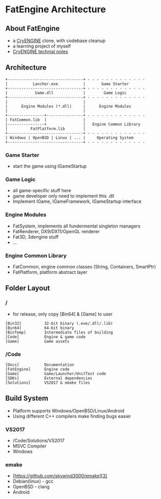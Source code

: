 # FatEngine Architecture

## About FatEngine

 * a [CryENGINE][1] clone, with codebase cleanup
 * a learning project of myself
 * [CryENGINE technial notes][2]


## Architecture

```
+---------------------------------+ - - - - - - - - - - - - -
|           Lancher.exe           |       Game Starter
+---------------------------------+ - - - - - - - - - - - - -
|            Game.dll             |        Game Logic
+---------------------------------+ - - - - - - - - - - - - -
|                                 |
|      Engine Modules (*.dll)     |      Engine Modules
|                                 |
+----------------+----------------+ - - - - - - - - - - - - -
| FatCommon.lib  |                |
|----------------+                |   Engine Common Library      
|          FatPlatform.lib        |
+---------------------------------+ - - - - - - - - - - - - -
| Windows | OpenBSD | Linux | ... |     Operating System
+---------------------------------+ - - - - - - - - - - - - -
```

### Game Starter

 * start the game using IGameStartup

### Game Logic

 * all game-specific stuff here
 * game developer only need to implement this .dll
 * Implement IGame, IGameFramework, IGameStartup interface

### Engine Modules

 * FatSystem, implements all fundermental singleton managers
 * FatRenderer, DX9/DX11/OpenGL renderer
 * Fat3D, 3dengine stuff
 * ...

### Engine Common Library

 * FatCommon, engine common classes (String, Containers, SmartPtr)
 * FatPlatform, platform abstract layer


## Folder Layout

### /

 * for release, only copy [Bin64] & [Game] to user

```
[Bin32]          32-bit binary (.exe/.dll/.lib)
[Bin64]          64-bit binary
[BinTemp]        Intermediate files of building
[Code]           Engine & game code
[Game]           Game assets
```

### /Code

```
[Docs]           Documentation
[FatEngine]      Engine code
[Game]           Game/Launcher/UnitTest code
[SDKs]           External dependencies
[Solutions]      VS2017 & emake files
```


## Build System

 * Platform supports Windows/OpenBSD/Linux/Android
 * Using different C++ compilers make finding bugs easier

### VS2017

 * /Code/Solutions/VS2017
 * MSVC Compiler
 * Windows

### emake

 * [https://github.com/skywind3000/emake][3]
 * Debian(linux) - gcc
 * OpenBSD - clang
 * Android

[1]:https://github.com/CRYTEK/CRYENGINE
[2]:https://github.com/kasicass/blog/blob/master/cryengine/2020_08_08_cryengine_technical_notes.md
[3]:https://github.com/skywind3000/emake
